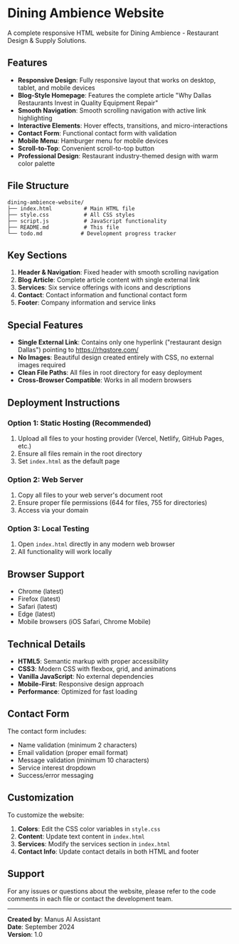 # Dining Ambience Website

A complete responsive HTML website for Dining Ambience - Restaurant Design & Supply Solutions.

## Features

- **Responsive Design**: Fully responsive layout that works on desktop, tablet, and mobile devices
- **Blog-Style Homepage**: Features the complete article "Why Dallas Restaurants Invest in Quality Equipment Repair"
- **Smooth Navigation**: Smooth scrolling navigation with active link highlighting
- **Interactive Elements**: Hover effects, transitions, and micro-interactions
- **Contact Form**: Functional contact form with validation
- **Mobile Menu**: Hamburger menu for mobile devices
- **Scroll-to-Top**: Convenient scroll-to-top button
- **Professional Design**: Restaurant industry-themed design with warm color palette

## File Structure

```
dining-ambience-website/
├── index.html          # Main HTML file
├── style.css           # All CSS styles
├── script.js           # JavaScript functionality
├── README.md           # This file
└── todo.md            # Development progress tracker
```

## Key Sections

1. **Header & Navigation**: Fixed header with smooth scrolling navigation
2. **Blog Article**: Complete article content with single external link
3. **Services**: Six service offerings with icons and descriptions
4. **Contact**: Contact information and functional contact form
5. **Footer**: Company information and service links

## Special Features

- **Single External Link**: Contains only one hyperlink ("restaurant design Dallas") pointing to https://rhqstore.com/
- **No Images**: Beautiful design created entirely with CSS, no external images required
- **Clean File Paths**: All files in root directory for easy deployment
- **Cross-Browser Compatible**: Works in all modern browsers

## Deployment Instructions

### Option 1: Static Hosting (Recommended)
1. Upload all files to your hosting provider (Vercel, Netlify, GitHub Pages, etc.)
2. Ensure all files remain in the root directory
3. Set `index.html` as the default page

### Option 2: Web Server
1. Copy all files to your web server's document root
2. Ensure proper file permissions (644 for files, 755 for directories)
3. Access via your domain

### Option 3: Local Testing
1. Open `index.html` directly in any modern web browser
2. All functionality will work locally

## Browser Support

- Chrome (latest)
- Firefox (latest)
- Safari (latest)
- Edge (latest)
- Mobile browsers (iOS Safari, Chrome Mobile)

## Technical Details

- **HTML5**: Semantic markup with proper accessibility
- **CSS3**: Modern CSS with flexbox, grid, and animations
- **Vanilla JavaScript**: No external dependencies
- **Mobile-First**: Responsive design approach
- **Performance**: Optimized for fast loading

## Contact Form

The contact form includes:
- Name validation (minimum 2 characters)
- Email validation (proper email format)
- Message validation (minimum 10 characters)
- Service interest dropdown
- Success/error messaging

## Customization

To customize the website:
1. **Colors**: Edit the CSS color variables in `style.css`
2. **Content**: Update text content in `index.html`
3. **Services**: Modify the services section in `index.html`
4. **Contact Info**: Update contact details in both HTML and footer

## Support

For any issues or questions about the website, please refer to the code comments in each file or contact the development team.

---

**Created by**: Manus AI Assistant  
**Date**: September 2024  
**Version**: 1.0

